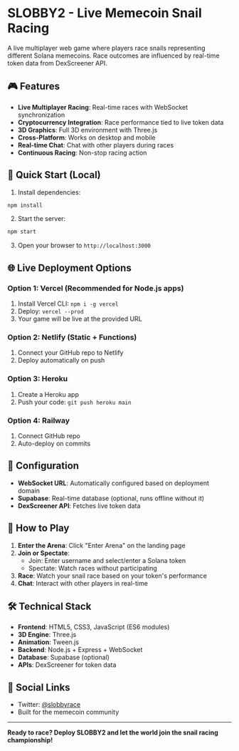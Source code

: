 # SLOBBY2 - Live Memecoin Snail Racing

A live multiplayer web game where players race snails representing different Solana memecoins. Race outcomes are influenced by real-time token data from DexScreener API.

## 🎮 Features

- **Live Multiplayer Racing**: Real-time races with WebSocket synchronization
- **Cryptocurrency Integration**: Race performance tied to live token data
- **3D Graphics**: Full 3D environment with Three.js
- **Cross-Platform**: Works on desktop and mobile
- **Real-time Chat**: Chat with other players during races
- **Continuous Racing**: Non-stop racing action

## 🚀 Quick Start (Local)

1. Install dependencies:
```bash
npm install
```

2. Start the server:
```bash
npm start
```

3. Open your browser to `http://localhost:3000`

## 🌐 Live Deployment Options

### Option 1: Vercel (Recommended for Node.js apps)
1. Install Vercel CLI: `npm i -g vercel`
2. Deploy: `vercel --prod`
3. Your game will be live at the provided URL

### Option 2: Netlify (Static + Functions)
1. Connect your GitHub repo to Netlify
2. Deploy automatically on push

### Option 3: Heroku
1. Create a Heroku app
2. Push your code: `git push heroku main`

### Option 4: Railway
1. Connect GitHub repo
2. Auto-deploy on commits

## 🔧 Configuration

- **WebSocket URL**: Automatically configured based on deployment domain
- **Supabase**: Real-time database (optional, runs offline without it)
- **DexScreener API**: Fetches live token data

## 📱 How to Play

1. **Enter the Arena**: Click "Enter Arena" on the landing page
2. **Join or Spectate**: 
   - Join: Enter username and select/enter a Solana token
   - Spectate: Watch races without participating
3. **Race**: Watch your snail race based on your token's performance
4. **Chat**: Interact with other players in real-time

## 🛠 Technical Stack

- **Frontend**: HTML5, CSS3, JavaScript (ES6 modules)
- **3D Engine**: Three.js
- **Animation**: Tween.js
- **Backend**: Node.js + Express + WebSocket
- **Database**: Supabase (optional)
- **APIs**: DexScreener for token data

## 🔗 Social Links

- Twitter: [@slobbyrace](https://x.com/slobbyrace)
- Built for the memecoin community

---

**Ready to race? Deploy SLOBBY2 and let the world join the snail racing championship!**